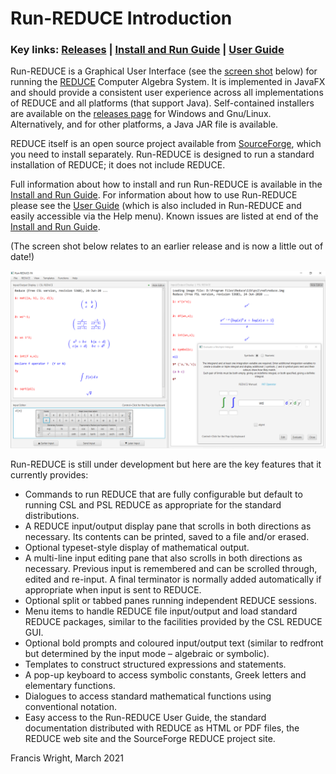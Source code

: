 # Run-REDUCE Introduction

### Key links: [Releases](https://github.com/fjwright/Run-REDUCE/releases) | [Install and Run Guide](InstallAndRun.md) | [User Guide](UserGuide.html)

Run-REDUCE is a Graphical User Interface (see the [screen
shot](#ScreenShot) below) for running the
[REDUCE](https://reduce-algebra.sourceforge.io/) Computer Algebra
System.  It is implemented in JavaFX and should provide a consistent
user experience across all implementations of REDUCE and all platforms
(that support Java).  Self-contained installers are available on the
[releases page](https://github.com/fjwright/Run-REDUCE/releases) for
Windows and Gnu/Linux.  Alternatively, and for other platforms, a Java
JAR file is available.

REDUCE itself is an open source project available from
[SourceForge](https://sourceforge.net/projects/reduce-algebra/), which
you need to install separately.  Run-REDUCE is designed to run a
standard installation of REDUCE; it does not include REDUCE.

Full information about how to install and run Run-REDUCE is
available in the [Install and Run Guide](InstallAndRun.md).  For
information about how to use Run-REDUCE please see the [User
Guide](UserGuide.html) (which is also included in Run-REDUCE and
easily accessible via the Help menu).  Known issues are listed at end
of the [Install and Run Guide](InstallAndRun.md).

<a id="ScreenShot"></a>(The screen shot below relates to an earlier
release and is now a little out of date!)

![Run-REDUCE screen shot](Run-REDUCE.png "Run-REDUCE screen shot")

Run-REDUCE is still under development but here are the key features
that it currently provides:

* Commands to run REDUCE that are fully configurable but default to
  running CSL and PSL REDUCE as appropriate for the standard
  distributions.
* A REDUCE input/output display pane that scrolls in both directions
  as necessary.  Its contents can be printed, saved to a file and/or
  erased.
* Optional typeset-style display of mathematical output.
* A multi-line input editing pane that also scrolls in both directions
  as necessary.  Previous input is remembered and can be scrolled
  through, edited and re-input.  A final terminator is normally added
  automatically if appropriate when input is sent to REDUCE.
* Optional split or tabbed panes running independent REDUCE sessions.
* Menu items to handle REDUCE file input/output and load standard
  REDUCE packages, similar to the facilities provided by the CSL
  REDUCE GUI.
* Optional bold prompts and coloured input/output text (similar to
  redfront but determined by the input mode &ndash; algebraic or
  symbolic).
* Templates to construct structured expressions and statements.
* A pop-up keyboard to access symbolic constants, Greek letters and
  elementary functions.
* Dialogues to access standard mathematical functions using
  conventional notation.
* Easy access to the Run-REDUCE User Guide, the standard documentation
  distributed with REDUCE as HTML or PDF files, the REDUCE web site
  and the SourceForge REDUCE project site.

Francis Wright, March 2021
